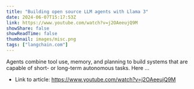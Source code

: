 ```yaml
---
title: "Building open source LLM agents with Llama 3"
date: 2024-06-07T15:17:53Z
link: https://www.youtube.com/watch?v=j2OAeeujQ9M
showShare: false
showReadTime: false
thumbnail: images/misc.png
tags: ["langchain.com"]
---
```

Agents combine tool use, memory, and planning to build systems that are capable of short- or long-term autonomous tasks. Here ...

- Link to article: https://www.youtube.com/watch?v=j2OAeeujQ9M